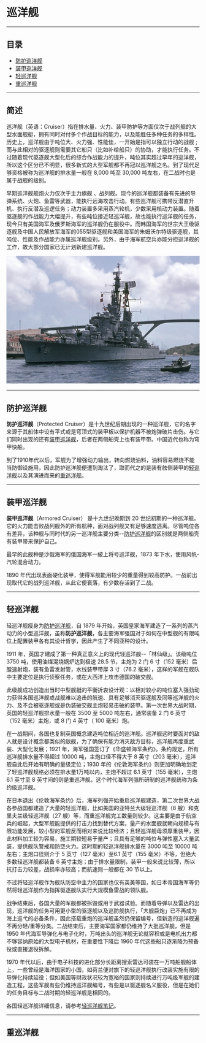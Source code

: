 # 巡洋舰
---

## 目录

* [防护巡洋舰](#cruiser_pc)
* [装甲巡洋舰](#cruiser_ac)
* [轻巡洋舰](#cruiser_lc)
* [重巡洋舰](#cruiser_hc)

---

## 简述
巡洋舰（英语：Cruiser）指在排水量、火力、装甲防护等方面仅次于战列舰的大型水面舰艇，拥有同时对付多个作战目标的能力，以及能胜任多种任务的多样性。历史上，巡洋舰由于吨位大、火力强、性能佳，一开始是指可以独立行动的战舰 ; 而与此相对的驱逐舰则需要其它船只（比如补给船只）的协助，才能执行任务。不过随着现代驱逐舰大型化后的综合作战能力的提升，吨位其实超过早年的巡洋舰，所以这个区分已不明显，很多新式的大型军舰都不再冠以巡洋舰之名。到了现代足够资格被称为巡洋舰的排水量一般在 8,000 吨至 30,000 吨左右，在二战时也是属于战舰的级别。

早期巡洋舰舰炮火力仅次于主力旗舰 、战列舰。现今的巡洋舰都装备有先进的导弹系统、火炮、鱼雷等武器，能执行远海攻击行动。有些巡洋舰可携带反潜直升机、执行反潜及巡逻任务；动力装置多采用蒸汽轮机，少数采用核动力装置。随着驱逐舰的作战能力大幅提升，有些吨位接近轻巡洋舰，故也能执行巡洋舰的任务，现今只有美国海军及俄罗斯海军的巡洋舰仍在服役中。而韩国海军的世宗大王级驱逐舰及中国人民解放军海军的055型驱逐舰和美国海军的朱姆沃尔特级驱逐舰，其吨位、性能及作战能力亦属巡洋舰级别。另外，由于海军航空兵亦能分担巡洋舰的工作，故大部分国家已无计划新建巡洋舰。


![秘鲁 Almirante Grau 号](./Cruisers.assets/Dia_172V3.jpg "秘鲁 Almirante Grau 号")


---

## <span id="cruiser_pc">防护巡洋舰</span>

**防护巡洋舰**（Protected Cruiser）是十九世纪后期出现的一种巡洋舰，它的名字来源于其船体中设有平式或是穹顶式的装甲板以保护机器不被炮弹破片击伤。与它们同时出现的还有[装甲巡洋舰](#cruiser_ac)，后者在两侧船壳上也有装甲带。中国近代也称为穹甲快船。

到了1910年代以后，军舰为了增强动力输出，转向燃烧油料，油料容易燃烧不能当防御设施用，因此防护巡洋舰便遭到淘汰了，取而代之的是装有舷侧装甲的[轻巡洋舰](#cruiser_lc)以及其演进而来的[重巡洋舰](#cruiser_hc)。


---

## <span id="cruiser_ac">装甲巡洋舰</span>

**装甲巡洋舰**（Armored Cruiser） 是十九世纪晚期到 20 世纪初期的一种巡洋舰。它的火力能击败战列舰外的所有航种，面对战列舰又有足够速度逃离。尽管吨位各有差异，该种舰与同时代的另一巡洋舰主要分类--[防护巡洋舰](#cruiser_pc)的区别就是两侧船壳有装甲带来保护自己。

最早的此舰种是沙俄海军的俄国海军一紴上将号巡洋舰，1873 年下水，使用风帆-汽轮混合动力。

1890 年代出现表面硬化装甲，使得军舰能用较少的重量得到较高防护。一战前出现取代它的战列巡洋舰，从此它便衰落，有少数存活到了二战。


---

## <span id="cruiser_lc">轻巡洋舰</span>

轻巡洋舰瘦身为[防护巡洋舰](#cruiser_pc)，自 1879 年开始，英国皇家海军建造了一系列的蒸汽动力的小型巡洋舰，虽称**防护巡洋舰**，各主要海军强国对于如何在中型舰的有限吨位上配置装甲各有其设计哲学，因此产生了不同亚种的设计。

1911 年，英国才建成了第一种真正意义上的现代轻巡洋舰--「林仙级」。该级吨位 3750 吨，使用油煤混烧锅炉达到极速 28.5 节，主炮为 2 门 6 寸（152 毫米）后膛速射炮，装有鱼雷发射管，水线装甲带厚 3 寸（76.2 毫米），这样的军舰在舰队中主要定位是执行侦察任务，或在大西洋上攻击德国的破交舰。

此级舰成功创造出当时中型舰艇的平衡折衷设计观：以相对较小的吨位塞入强劲动力获得各国巡洋舰或战舰难以追击的航速、具有足够消灭驱逐舰及同等巡洋舰的火力、及不会被驱逐舰或是伪装破交舰主炮轻易击破的装甲。第一次世界大战时期，英国的轻巡洋舰排水量一般在 3500 至 5000 吨左右，通常装备 2 门 6 英寸（152 毫米）主炮，或 8 门 4 英寸（ 100 毫米）炮。


在一战期间，各国也复制英国概念建造吨位相近的巡洋舰。巡洋舰这时要面对的敌人就是设计概念都类似的敌舰，为了确保有能力消灭敌方目标，巡洋舰再度重武装、大型化发展；1921 年，海军强国签订了《华盛顿海军条约》。条约规定，所有巡洋舰排水量不得超过 10000 吨，主炮口径不得大于 8 英寸（203 毫米），巡洋舰自此后开始有明确的量级定位；1930 年的《伦敦海军条约》则更加明确地划定了轻巡洋舰规格必须在排水量1万吨以内，主炮不超过 6.1 英寸（155 毫米），主炮 6.1 英寸至 8 英寸间的则是重巡洋舰，这个时代海军列强所研制的巡洋舰统称为条约级巡洋舰。

在日本退出《伦敦海军条约》后，海军列强开始重启巡洋舰建造，第二次世界大战各参战国都建造了大量的轻巡洋舰，比如美国的亚特兰大级轻巡洋舰（8 艘）和克里夫兰级轻巡洋舰（27 艘）等，而重巡洋舰完工数量则较少。这主要是由于航空兵的崛起，大型军舰能提供的打击力找到替代方案，量产的水面舰就朝向规模与有限功能发展，较小型的军舰反而相对来说比较经济；且轻巡洋舰毋须厚重装甲，因此材料加工较为容易，施工期较短易于量产；且具有足够的吨位与弹性塞入大量武装，提供舰队警戒和防空火力。这时期的轻巡洋舰排水量在 3000 吨至 10000 吨左右；主炮口径则介于 5 英寸（127 毫米）至6.1 英寸（155 毫米）不等，但绝大多数轻巡洋舰都装备 6 英寸主炮；由于排水量限制，装甲一般来说比较薄，所以抗打击力较差，战损率亦较高；而航速则一般都在 30 节以上。

不过将轻巡洋舰作为舰队防空中主力的国家也仅有英美等国，如日本帝国海军等仍然将轻巡洋舰作为指挥驱逐舰队实行大规模鱼雷战的领队舰。

战争结束后，各国大量的军舰都被拆毁或用于武器试验。而随着导弹以及雷达的出现，巡洋舰的任务可用更小型的驱逐舰以及巡防舰执行，「大舰巨炮」已不再成为海上巡弋的必备条件，因此搭载重炮的巡洋舰虽然仍保留编号，但新造的巡洋舰遍不再分轻/重等分类。二战结束后，主要海军国家都仍维持了大批巡洋舰，但是 1950 年代海军导弹化与电子化时，万吨出头的巡洋舰无论就容积或是电机出力都不够容纳原始的大型电子机材，在重要性下降后 1960 年代这些船只逐渐降为预备役或直接退役拆解。

1970 年代以后，由于电子科技的进化部分长距离搜索雷达可装在一万吨船舰船体上，一些曾经是海洋国家的小国，如荷兰便对旗下的轻巡洋舰执行改装实施有限的导弹化持续延役；但如美国等财政状况较为宽裕的国家则持续进行万吨级军舰的建造工程，这些军舰有些仍维持巡洋舰编号，有些是以驱逐舰名义服役，但是在她们的任务目标与二战时期的轻巡洋舰是相同的。



各国轻巡洋舰详细信息，请参考[轻巡洋舰笔记](./LightCruisers.md)。




---

## <span id="cruiser_hc">重巡洋舰</span>


